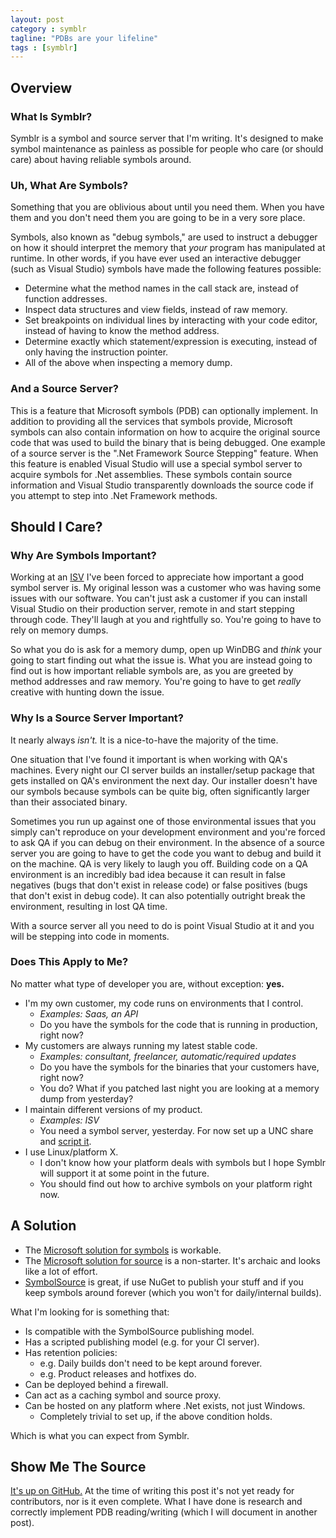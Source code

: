 ```yaml
---
layout: post
category : symblr
tagline: "PDBs are your lifeline"
tags : [symblr]
---
```


## Overview

### What Is Symblr?

Symblr is a symbol and source server that I'm writing. It's designed to make symbol maintenance as painless as possible for people who care (or should care)
about having reliable symbols around.

### Uh, What Are Symbols?

Something that you are oblivious about until you need them. When you have them and you don't need them you are going to be in a very sore place.

Symbols, also known as "debug symbols," are used to instruct a debugger on how it should interpret the memory that *your* program has manipulated at runtime.
In other words, if you have ever used an interactive debugger (such as Visual Studio) symbols have made the following features possible:

* Determine what the method names in the call stack are, instead of function addresses.
* Inspect data structures and view fields, instead of raw memory.
* Set breakpoints on individual lines by interacting with your code editor, instead of having to know the method address.
* Determine exactly which statement/expression is executing, instead of only having the instruction pointer.
* All of the above when inspecting a memory dump.

### And a Source Server?

This is a feature that Microsoft symbols (PDB) can optionally implement. In addition to providing all the services that symbols provide, Microsoft symbols can
also contain information on how to acquire the original source code that was used to build the binary that is being debugged. One example of a source server
is the ".Net Framework Source Stepping" feature. When this feature is enabled Visual Studio will use a special symbol server to acquire symbols for .Net
assemblies. These symbols contain source information and Visual Studio transparently downloads the source code if you attempt to step into .Net Framework
methods.

## Should I Care?

### Why Are Symbols Important?

Working at an [ISV](http://k2.com) I've been forced to appreciate how important a good symbol server is. My original lesson was a customer who was having
some issues with our software. You can't just ask a customer if you can install Visual Studio on their production server, remote in and start stepping through
code. They'll laugh at you and rightfully so. You're going to have to rely on memory dumps.

So what you do is ask for a memory dump, open up WinDBG and *think* your going to start finding out what the issue is. What you are instead going to find out
is how important reliable symbols are, as you are greeted by method addresses and raw memory. You're going to have to get *really* creative with hunting down
the issue.

### Why Is a Source Server Important?

It nearly always *isn't.* It is a nice-to-have the majority of the time.

One situation that I've found it important is when working with QA's machines. Every night our CI server builds an installer/setup package that gets installed
on QA's environment the next day. Our installer doesn't have our symbols because symbols can be quite big, often significantly larger than their associated
binary.

Sometimes you run up against one of those environmental issues that you simply can't reproduce on your development environment and you're forced to ask QA if
you can debug on their environment. In the absence of a source server you are going to have to get the code you want to debug and build it on the machine. QA
is very likely to laugh you off. Building code on a QA environment is an incredibly bad idea because it can result in false negatives (bugs that don't exist
in release code) or false positives (bugs that don't exist in debug code). It can also potentially outright break the environment, resulting in lost QA time.

With a source server all you need to do is point Visual Studio at it and you will be stepping into code in moments.

### Does This Apply to Me?

No matter what type of developer you are, without exception: **yes.**

* I'm my own customer, my code runs on environments that I control.
  * *Examples: Saas, an API*
  * Do you have the symbols for the code that is running in production, right now?
* My customers are always running my latest stable code.
  * *Examples: consultant, freelancer, automatic/required updates*
  * Do you have the symbols for the binaries that your customers have, right now?
  * You do? What if you patched last night you are looking at a memory dump from yesterday?
* I maintain different versions of my product.
  * *Examples: ISV*
  * You need a symbol server, yesterday. For now set up a UNC share and [script it](https://msdn.microsoft.com/en-us/library/ms681417.aspx).
* I use Linux/platform X.
  * I don't know how your platform deals with symbols but I hope Symblr will support it at some point in the future.
  * You should find out how to archive symbols on your platform right now.

## A Solution

* The [Microsoft solution for symbols](https://msdn.microsoft.com/en-us/library/ms681417.aspx) is workable.
* The [Microsoft solution for source](https://msdn.microsoft.com/en-us/library/ms680641.aspx) is a non-starter. It's archaic and looks like a lot of effort.
* [SymbolSource](http://www.xavierdecoster.com/setting-up-your-own-symbolsource-server-step-by-step) is great, if use NuGet to publish your stuff and if you
  keep symbols around forever (which you won't for daily/internal builds).

What I'm looking for is something that:

* Is compatible with the SymbolSource publishing model.
* Has a scripted publishing model (e.g. for your CI server).
* Has retention policies:
  * e.g. Daily builds don't need to be kept around forever.
  * e.g. Product releases and hotfixes do.
* Can be deployed behind a firewall.
* Can act as a caching symbol and source proxy.
* Can be hosted on any platform where .Net exists, not just Windows.
   * Completely trivial to set up, if the above condition holds.

Which is what you can expect from Symblr.

## Show Me The Source

[It's up on GitHub.](https://github.com/jcdickinson/symblr) At the time of writing this post it's not yet ready for contributors, nor is it even complete. What
I have done is research and correctly implement PDB reading/writing (which I will document in another post).

